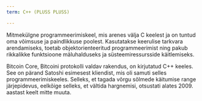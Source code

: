 ```yaml
---
term: C++ (PLUSS PLUSS)

---
```

Mitmekülgne programmeerimiskeel, mis arenes välja C keelest ja on tuntud oma võimsuse ja paindlikkuse poolest. Kasutatakse keerulise tarkvara arendamiseks, toetab objektorienteeritud programmeerimist ning pakub rikkalikke funktsioone mäluhalduseks ja süsteemiressursside käitlemiseks.

Bitcoin Core, Bitcoini protokolli valdav rakendus, on kirjutatud C++ keeles. See on pärand Satoshi esimesest kliendist, mis oli samuti selles programmeerimiskeeles. Selleks, et tagada võrgu sõlmede käitumise range järjepidevus, eelkõige selleks, et vältida hargnemisi, otsustati alates 2009. aastast keelt mitte muuta.
